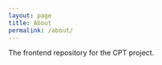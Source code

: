 ```yaml
---
layout: page
title: About 
permalink: /about/
---
```


The frontend repository for the CPT project. 


